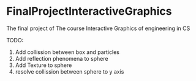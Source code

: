 # FinalProjectInteractiveGraphics
The final project of The course Interactive Graphics of engineering in CS

TODO: 
1) Add collission between box and particles
2) Add reflection phenomena to sphere
3) Add Texture to sphere
4) resolve collission between sphere to y axis